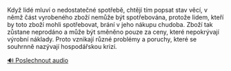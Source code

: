 
Když lidé mluví o nedostatečné spotřebě, chtějí tím popsat stav věcí, v němž část vyrobeného zboží nemůže být spotřebována, protože lidem, kteří by toto zboží mohli spotřebovat, brání v jeho nákupu chudoba. Zboží tak zůstane neprodáno a může být směněno pouze za ceny, které nepokrývají výrobní náklady. Proto vznikají různé problémy a poruchy, které se souhrnně nazývají hospodářskou krizí.

[🔊 Poslechnout audio](/data/7-paragraphs/audio/chapter_60/para_008-Kdy-lid-mluv-o-nedostaten-spoteb-chtj-t.mp3)
